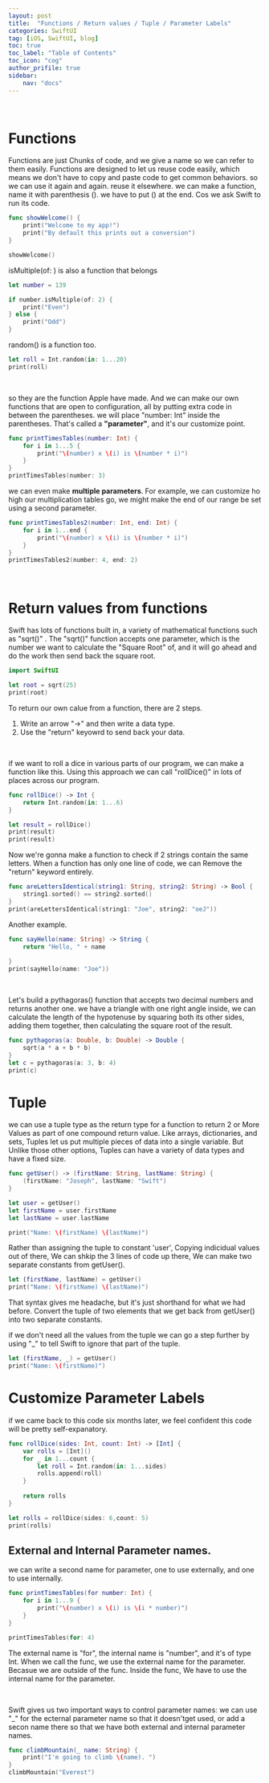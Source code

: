```yaml
---
layout: post
title:  "Functions / Return values / Tuple / Parameter Labels"
categories: SwiftUI
tag: [iOS, SwiftUI, blog]
toc: true
toc_label: "Table of Contents"
toc_icon: "cog"
author_prifile: true
sidebar:
    nav: "docs"
---
```


<br/>

# Functions

Functions are just Chunks of code, and we give a name so we can refer to them easily. Functions are designed to let us reuse code easily, which means we don't have to copy and paste code to get common behaviors. so we can use it again and again. reuse it elsewhere.
we can make a function, name it with parenthesis (). we have to put () at the end. Cos we ask Swift to run its code.
```swift
func showWelcome() {
    print("Welcome to my app!")
    print("By default this prints out a conversion")
}

showWelcome()
``` 

isMultiple(of: ) is also a function that belongs
```swift
let number = 139

if number.isMultiple(of: 2) {
    print("Even")
} else {
    print("Odd")
}
```

random() is a function too.
```swift
let roll = Int.random(in: 1...20)
print(roll)
```
<br/>

so they are the function Apple have made. And we can make our own functions that are open to configuration, all by putting extra code in between the parentheses.
we will place "number: Int" inside the parentheses. That's called a **"parameter"**, and it's our customize point. 
```swift
func printTimesTables(number: Int) {
    for i in 1...5 {
        print("\(number) x \(i) is \(number * i)")
    }
}
printTimesTables(number: 3)
```

we can even make **multiple parameters**. For example, we can customize ho high our multiplication tables go, we might make the end of our range be set using a second parameter.
```swift
func printTimesTables2(number: Int, end: Int) {
    for i in 1...end {
        print("\(number) x \(i) is \(number * i)")
    }
}
printTimesTables2(number: 4, end: 2)
```
<br/>

# Return values from functions
Swift has lots of functions built in, a variety of mathematical functions such as "sqrt()" . The "sqrt()" function accepts one parameter, which is the number we want to calculate the "Square Root" of, and it will go ahead and do the work then send back the square root.

```swift
import SwiftUI

let root = sqrt(25)
print(root)
```

To return our own calue from a function, there are 2 steps.
1. Write an arrow "->" and then write a data type.
2. Use the "return" keyowrd to send back your data.

<br/>

if we want to roll a dice in various parts of our program, we can make a function like this. Using this approach we can call "rollDice()" in lots of places across our program.
```swift
func rollDice() -> Int {
    return Int.random(in: 1...6)
}

let result = rollDice()
print(result)
print(result)
```

Now we're gonna make a function to check if 2 strings contain the same letters. When a function has only one line of code, we can Remove the "return" keyword entirely.
```swift
func areLettersIdentical(string1: String, string2: String) -> Bool {
    string1.sorted() == string2.sorted()
}
print(areLettersIdentical(string1: "Joe", string2: "oeJ"))
```

Another example.
```swift
func sayHello(name: String) -> String {
    return "Hello, " + name
    
}
print(sayHello(name: "Joe"))
```

<br/>

Let's build a pythagoras() function that accepts two decimal numbers and returns another one.
we have a triangle with one right angle inside, we can calculate the length of the hypotenuse by squaring both its other sides, adding them together, then calculating the square root of the result.
```swift
func pythagoras(a: Double, b: Double) -> Double {
    sqrt(a * a + b * b)
}
let c = pythagoras(a: 3, b: 4)
print(c)
```


# Tuple
we can use a tuple type as the return type for a function to return 2 or More Values as part of one compound return value.
Like arrays, dictionaries, and sets, Tuples let us put multiple pieces of data into a single variable. But Unlike those other options, Tuples can have a variety of data types and have a fixed size. 
```swift
func getUser() -> (firstName: String, lastName: String) {
    (firstName: "Joseph", lastName: "Swift")
}

let user = getUser()
let firstName = user.firstName
let lastName = user.lastName

print("Name: \(firstName) \(lastName)")
```

Rather than assigning the tuple to constant 'user', Copying indicidual values out of there, We can shkip the 3 lines of code up there, We can make two separate constants from getUser().
```swift
let (firstName, lastName) = getUser()
print("Name: \(firstName) \(lastName)")
```

That syntax gives me headache, but it's just shorthand for what we had before. Convert the tuple of two elements that we get back from getUser() into two separate constants.

if we don't need all the values from the tuple we can go a step further by using "_" to tell Swift to ignore that part of the tuple.
```swift
let (firstName, _) = getUser()
print("Name: \(firstName)")
```

# Customize Parameter Labels
if we came back to this code six months later, we feel confident this code will be pretty self-expanatory.

```swift
func rollDice(sides: Int, count: Int) -> [Int] {
    var rolls = [Int]()
    for _ in 1...count {
        let roll = Int.random(in: 1...sides)
        rolls.append(roll)
    }
    
    return rolls
}

let rolls = rollDice(sides: 6,count: 5)
print(rolls)
```

## External and Internal Parameter names.
we can write a second name for parameter, one to use externally, and one to use internally.

```swift
func printTimesTables(for number: Int) {
    for i in 1...9 {
        print("\(number) x \(i) is \(i * number)")
    }
}

printTimesTables(for: 4)
```

The external name is "for", the internal name is "number", and it's of type Int.
When we call the func, we use the external name for the parameter. Becasue we are outside of the func.
Inside the func, We have to use the internal name for the parameter.
    
<br/>

Swift gives us two important ways to control parameter names: we can use "_" for the ecternal parameter name so that it doesn'tget used, or add a secon name there so that we have both external and internal parameter names. 
```swift
func climbMountain(_ name: String) {
    print("I'm going to climb \(name). ")
}
climbMountain("Everest")
```
